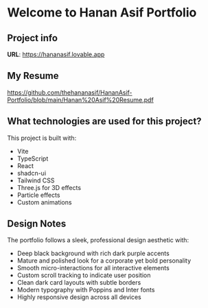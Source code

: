 
# Welcome to Hanan Asif Portfolio

## Project info

**URL**: https://hananasif.lovable.app

## My Resume
https://github.com/thehananasif/HananAsif-Portfolio/blob/main/Hanan%20Asif%20Resume.pdf

## What technologies are used for this project?

This project is built with:

- Vite
- TypeScript
- React
- shadcn-ui
- Tailwind CSS
- Three.js for 3D effects
- Particle effects
- Custom animations

## Design Notes

The portfolio follows a sleek, professional design aesthetic with:
- Deep black background with rich dark purple accents
- Mature and polished look for a corporate yet bold personality
- Smooth micro-interactions for all interactive elements
- Custom scroll tracking to indicate user position
- Clean dark card layouts with subtle borders
- Modern typography with Poppins and Inter fonts
- Highly responsive design across all devices

